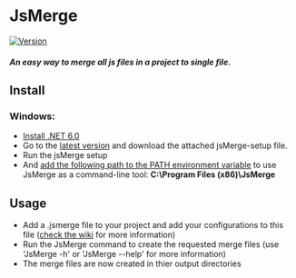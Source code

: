 # JsMerge
[![Version](https://img.shields.io/github/v/release/RickLugtigheid/JsMerge)](https://github.com/RickLugtigheid/JsMerge/releases/latest)
##### An easy way to merge all js files in a project to single file.

## Install
### Windows:
- [Install .NET 6.0](https://docs.microsoft.com/en-us/dotnet/core/install/windows?tabs=net60)
- Go to the [latest version](https://github.com/RickLugtigheid/JsMerge/releases/latest) and download the attached jsMerge-setup file.
- Run the jsMerge setup
- And [add the following path to the PATH environment variable](https://www.architectryan.com/2018/03/17/add-to-the-path-on-windows-10/) to use JsMerge as a command-line tool: **C:\Program Files (x86)\JsMerge**

## Usage 
- Add a .jsmerge file to your project and add your configurations to this file ([check the wiki](https://github.com/RickLugtigheid/JsMerge/wiki/.jsmerge-config) for more information)
- Run the JsMerge command to create the requested merge files (use 'JsMerge -h' or 'JsMerge --help' for more information)
- The merge files are now created in thier output directories
